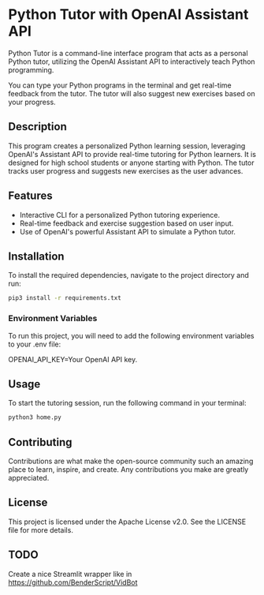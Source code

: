 # Python Tutor with OpenAI Assistant API

Python Tutor is a command-line interface program that acts as a personal Python tutor, utilizing the OpenAI Assistant API to interactively teach Python programming.

You can type your Python programs in the terminal and get real-time feedback from the tutor. The tutor will also suggest new exercises based on your progress.

## Description

This program creates a personalized Python learning session, leveraging OpenAI's Assistant API to provide real-time tutoring for Python learners. It is designed for high school students or anyone starting with Python. The tutor tracks user progress and suggests new exercises as the user advances.

## Features

- Interactive CLI for a personalized Python tutoring experience.
- Real-time feedback and exercise suggestion based on user input.
- Use of OpenAI's powerful Assistant API to simulate a Python tutor.

## Installation

To install the required dependencies, navigate to the project directory and run:

```bash
pip3 install -r requirements.txt
```

### Environment Variables
To run this project, you will need to add the following environment variables to your .env file:

OPENAI_API_KEY=Your OpenAI API key.

## Usage
To start the tutoring session, run the following command in your terminal:

```bash
python3 home.py
```

## Contributing
Contributions are what make the open-source community such an amazing place to learn, inspire, and create. Any contributions you make are greatly appreciated.

## License
This project is licensed under the Apache License v2.0. See the LICENSE file for more details.

## TODO

Create a nice Streamlit wrapper like in https://github.com/BenderScript/VidBot

